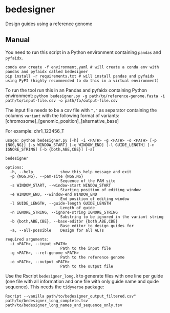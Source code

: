 # bedesigner
Design guides using a reference genome

## Manual
You need to run this script in a Python environment containing `pandas` and `pyfaidx`.
```
conda env create -f environment.yaml # will create a conda env with pandas and pyfaidx called bedesigner
pip install -r requirements.txt # will install pandas and pyfaidx using PyPI (highly recommended to do this in a virtual environment)
```

To run the tool run this in an Pandas and pyfaidx containing Python environment:
`python bedesigner.py -g path/to/reference-genome.fasta -i path/to/input-file.csv -o path/to/output-file.csv`

The input file needs to be a csv file with `","` as separator containing the columns `variant` with the following format of variants: [chromosome]\_[genomic_position]\_[alternative_base]

For example: chr1_123456_T


```
usage: python bedesigner.py [-h] -i <PATH> -g <PATH> -o <PATH> [-p {NGG,NG}] [-s WINDOW_START] [-e WINDOW_END] [-l GUIDE_LENGTH] [-n IGNORE_STRING] [-b {both,ABE,CBE}] [-a]

bedesigner

options:
  -h, --help            show this help message and exit
  -p {NGG,NG}, --pam-site {NGG,NG}
                        Sequence of the PAM site
  -s WINDOW_START, --window-start WINDOW_START
                        Starting position of editing window
  -e WINDOW_END, --window-end WINDOW_END
                        End position of editing window
  -l GUIDE_LENGTH, --guide-length GUIDE_LENGTH
                        Length of guide
  -n IGNORE_STRING, --ignore-string IGNORE_STRING
                        Substring to be ignored in the variant string
  -b {both,ABE,CBE}, --base-editor {both,ABE,CBE}
                        Base editor to design guides for
  -a, --all-possible    Design for all ALTs

required arguments:
  -i <PATH>, --input <PATH>
                        Path to the input file
  -g <PATH>, --ref-genome <PATH>
                        Path to the reference genome
  -o <PATH>, --output <PATH>
                        Path to the output file
```

Use the Rscript `bedesigner_long.R` to generate files with one line per guide (one file with all information and one file with only guide name and quide sequence). This needs the `tidyverse` package:
```
Rscript --vanilla path/to/bedesigner_output_filtered.csv" path/to/bedesigner_long_complete.tsv path/to/bedesigner_long_names_and_sequence_only.tsv
```